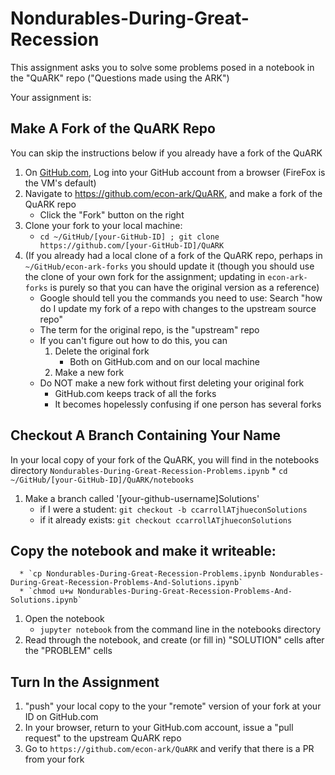 # Nondurables-During-Great-Recession

This assignment asks you to solve some problems posed in a notebook in the "QuARK" repo ("Questions made using the ARK")

Your assignment is:

## Make A Fork of the QuARK Repo 

You can skip the instructions below if you already have a fork of the QuARK

1. On [GitHub.com](https://github.com), Log into your GitHub account from a browser (FireFox is the VM's default)
1. Navigate to https://github.com/econ-ark/QuARK, and make a fork of the QuARK repo
   * Click the "Fork" button on the right
1. Clone your fork to your local machine:
   * `cd ~/GitHub/[your-GitHub-ID] ; git clone https://github.com/[your-GitHub-ID]/QuARK`
1. (If you already had a local clone of a fork of the QuARK repo, perhaps in `~/GitHub/econ-ark-forks` you should update it (though you should use the clone of your own fork for the assignment; updating in `econ-ark-forks` is purely so that you can have the original version as a reference)
   * Google should tell you the commands you need to use: Search "how do I update my fork of a repo with changes to the upstream source repo"
   * The term for the original repo, is the "upstream" repo
   * If you can't figure out how to do this, you can
      1. Delete the original fork 
		 * Both on GitHub.com and on our local machine
	  1. Make a new fork
   * Do NOT make a new fork without first deleting your original fork
      * GitHub.com keeps track of all the forks
	  * It becomes hopelessly confusing if one person has several forks

## Checkout A Branch Containing Your Name

In your local copy of your fork of the QuARK, you will find in the notebooks directory `Nondurables-During-Great-Recession-Problems.ipynb`
	  * `cd ~/GitHub/[your-GitHub-ID]/QuARK/notebooks`
   1. Make a branch called '[your-github-username]Solutions'
	  * if I were a student: `git checkout -b ccarrollATjhueconSolutions`
	  * if it already exists: `git checkout ccarrollATjhueconSolutions`

## Copy the notebook and make it writeable:
      * `cp Nondurables-During-Great-Recession-Problems.ipynb Nondurables-During-Great-Recession-Problems-And-Solutions.ipynb`
	  * `chmod u+w Nondurables-During-Great-Recession-Problems-And-Solutions.ipynb`
   1. Open the notebook
      * `jupyter notebook` from the command line in the notebooks directory
   1.  Read through the notebook, and create (or fill in) "SOLUTION" cells after the "PROBLEM" cells

## Turn In the Assignment
   1. "push" your local copy to the your "remote" version of your fork at your ID on GitHub.com
   1. In your browser, return to your GitHub.com account, issue a "pull request" to the upstream QuARK repo
   1. Go to `https://github.com/econ-ark/QuARK` and verify that there is a PR from your fork
